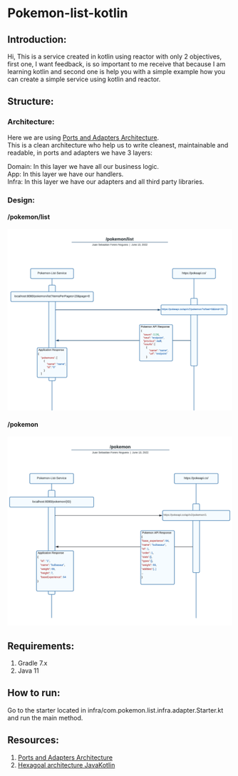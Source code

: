 # Pokemon-list-kotlin
## Introduction:
Hi, This is a service created in kotlin using reactor with only 2 objectives, first one, I want feedback,
is so important to me receive that because I am learning kotlin and second one is help you with a simple 
example how you can create a simple service using kotlin and reactor.

## Structure:
### Architecture: 
Here we are using [Ports and Adapters Architecture](https://medium.com/idealo-tech-blog/hexagonal-ports-adapters-architecture-e3617bcf00a0).  
This is a clean architecture who help us to write cleanest, maintainable and readable, in ports and adapters we have 3 layers:  

Domain: In this layer we have all our business logic.  
App: In this layer we have our handlers.  
Infra: In this layer we have our adapters and all third party libraries.

### Design: 
#### /pokemon/list
![Complete List](https://github.com/juansefo/pokemon-list-kotlin/blob/main/image/getPokemons.png)

#### /pokemon
![Specific Pokemon](https://github.com/juansefo/pokemon-list-kotlin/blob/main/image/getPokemon.png)

## Requirements:   
1. Gradle 7.x
2. Java 11

## How to run:
Go to the starter located in infra/com.pokemon.list.infra.adapter.Starter.kt and run the main method.

## Resources:
1. [Ports and Adapters Architecture](https://medium.com/idealo-tech-blog/hexagonal-ports-adapters-architecture-e3617bcf00a0)
2. [Hexagoal architecture JavaKotlin](https://dev.to/jorgetovar621/hexagonal-architecture-javakotlin-example-15i7)